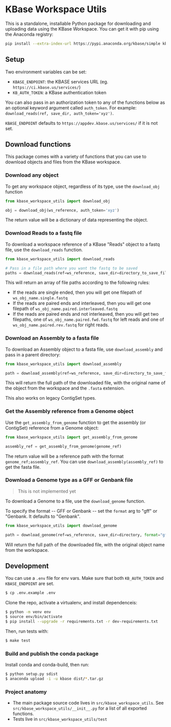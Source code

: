# KBase Workspace Utils

This is a standalone, installable Python package for downloading and uploading data using the KBase Workspace. You can get it with pip using the Anaconda registry:

```sh
pip install --extra-index-url https://pypi.anaconda.org/kbase/simple kbase-workspace-utils==0.0.11
```

## Setup

Two environment variables can be set:
* `KBASE_ENDPOINT`: the KBASE services URL (eg. `https://ci.kbase.us/services/`)
* `KB_AUTH_TOKEN`: a KBase authentication token

You can also pass in an authorization token to any of the functions below as an optional keyword argument called `auth_token`. For example: `download_reads(ref, save_dir, auth_token='xyz')`.

`KBASE_ENDPOINT` defaults to `https://appdev.kbase.us/services/` if it is not set.

## Download functions

This package comes with a variety of functions that you can use to download objects and files from the KBase workspace.

### Download any object

To get any workspace object, regardless of its type, use the `download_obj` function

```py
from kbase_workspace_utils import download_obj

obj = download_obj(ws_reference, auth_token='xyz')
```

The return value will be a dictionary of data representing the object.

### Download Reads to a fastq file

To download a workspace reference of a KBase "Reads" object to a fastq file, use the `download_reads` function.

```py
from kbase_workspace_utils import download_reads

# Pass in a file path where you want the fastq to be saved
paths = download_reads(ref=ws_reference, save_dir=directory_to_save_file)
```

This will return an array of file paths according to the following rules:

* If the reads are single ended, then you will get one filepath of `ws_obj_name.single.fastq`
* If the reads are paired ends and interleaved, then you will get one filepath of `ws_obj_name.paired.interleaved.fastq`
* If the reads are paired ends and not interleaved, then you will get two filepaths, one of `ws_obj_name.paired.fwd.fastq` for left reads and one of `ws_obj_name.paired.rev.fastq` for right reads.

### Download an Assembly to a fasta file

To download an Assembly object to a fasta file, use `download_assembly` and pass in a parent directory:

```py
from kbase_workspace_utils import download_assembly

path = download_assembly(ref=ws_reference, save_dir=directory_to_save_file)
```

This will return the full path of the downloaded file, with the original name of the object from the workspace and the `.fasta` extension.

This also works on legacy ContigSet types.

### Get the Assembly reference from a Genome object

Use the `get_assembly_from_genome` function to get the assembly (or ContigSet) reference from a Genome object:

```py
from kbase_workspace_utils import get_assembly_from_genome

assembly_ref = get_assembly_from_genome(genome_ref)
```

The return value will be a reference path with the format `genome_ref;assembly_ref`. You can use `download_assembly(assembly_ref)` to get the fasta file.

### Download a Genome type as a GFF or Genbank file

> This is not implemented yet

To download a Genome to a file, use the `download_genome` function.

To specify the format -- GFF or Genbank -- set the `format` arg to "gff" or "Genbank. It defaults to "Genbank".

```py
from kbase_workspace_utils import download_genome

path = download_genome(ref=ws_reference, save_dir=directory, format="gff")
```

Will return the full path of the downloaded file, with the original object name from the workspace.

## Development

You can use a `.env` file for env vars. Make sure that both `KB_AUTH_TOKEN` and `KBASE_ENDPOINT` are set.

```sh
$ cp .env.example .env
```

Clone the repo, activate a virtualenv, and install dependenceis:

```sh
$ python -m venv env
$ source env/bin/activate
$ pip install --upgrade -r requirements.txt -r dev-requirements.txt
```

Then, run tests with:

```sh
$ make test
```

### Build and publish the conda package

Install conda and conda-build, then run:

```sh
$ python setup.py sdist
$ anaconda upload -i -u kbase dist/*.tar.gz
```

### Project anatomy

* The main package source code lives in `src/kbase_workspace_utils`. See `src/kbase_workspace_utils/__init__.py` for a list of all exported functions.
* Tests live in `src/kbase_workspace_utils/test`
